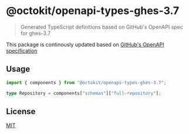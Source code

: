 # @octokit/openapi-types-ghes-3.7

> Generated TypeScript definitions based on GitHub's OpenAPI spec for ghes-3.7

This package is continously updated based on [GitHub's OpenAPI specification](https://github.com/github/rest-api-description/)

## Usage

```ts
import { components } from "@octokit/openapi-types-ghes-3.7";

type Repository = components["schemas"]["full-repository"];
```

## License

[MIT](LICENSE)
